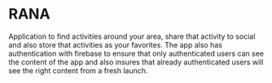 # RANA
Application to find activities around your area, share that activity to social and also store that activities as your favorites. The app also has authentication with firebase to ensure that only authenticated users can see the content of the app and also insures that already authenticated users will see the right content from a fresh launch.

